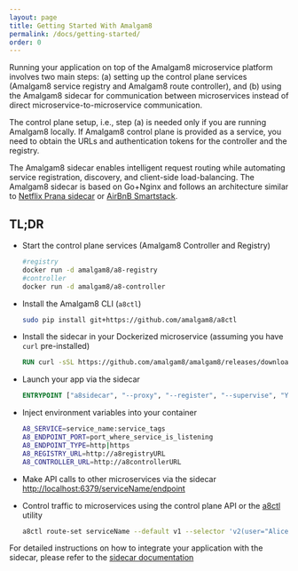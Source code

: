 ```yaml
---
layout: page
title: Getting Started With Amalgam8
permalink: /docs/getting-started/
order: 0
---
```


Running your application on top of the Amalgam8 microservice platform
involves two main steps: (a) setting up the control plane services
(Amalgam8 service registry and Amalgam8 route controller), and (b) using the
Amalgam8 sidecar for communication between microservices instead of direct
microservice-to-microservice communication. 

The control plane setup, i.e., step (a) is needed only if you are running
Amalgam8 locally. If Amalgam8 control plane is provided as a service, you
need to obtain the URLs and authentication tokens for the controller and
the registry.

The Amalgam8 sidecar enables intelligent request routing while automating
service registration, discovery, and client-side load-balancing. The
Amalgam8 sidecar is based on Go+Nginx and follows an architecture similar
to
[Netflix Prana sidecar](http://techblog.netflix.com/2014/11/prana-sidecar-for-your-netflix-paas.html)
or
[AirBnB Smartstack](http://nerds.airbnb.com/smartstack-service-discovery-cloud/).


## TL;DR

* Start the control plane services (Amalgam8 Controller and Registry)

    ```bash
    #registry
    docker run -d amalgam8/a8-registry
    #controller
    docker run -d amalgam8/a8-controller
    ```


* Install the Amalgam8 CLI (`a8ctl`)

    ```bash
    sudo pip install git+https://github.com/amalgam8/a8ctl
    ```


* Install the sidecar in your Dockerized microservice (assuming you have
  `curl` pre-installed)

    ```Dockerfile
    RUN curl -sSL https://github.com/amalgam8/amalgam8/releases/download/${VERSION}/a8sidecar.sh | sh
    ```


* Launch your app via the sidecar

    ```Dockerfile
    ENTRYPOINT ["a8sidecar", "--proxy", "--register", "--supervise", "YOURAPP", "YOURAPP_ARG", "YOURAPP_ARG"]
    ```

* Inject environment variables into your container

    ```bash
    A8_SERVICE=service_name:service_tags
    A8_ENDPOINT_PORT=port_where_service_is_listening
    A8_ENDPOINT_TYPE=http|https
    A8_REGISTRY_URL=http://a8registryURL
    A8_CONTROLLER_URL=http://a8controllerURL
    ```

* Make API calls to other microservices via the sidecar [http://localhost:6379/serviceName/endpoint]()

* Control traffic to microservices using the control plane API or the
   [a8ctl](https://github.com/amalgam8/a8ctl) utility

    ```bash
    a8ctl route-set serviceName --default v1 --selector 'v2(user="Alice")' --selector 'v3(user="Bob")'
    ```

For detailed instructions on how to integrate your application with the
sidecar, please refer to the
[sidecar documentation](amalgam8-components-sidecar.md)
